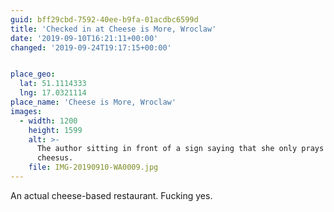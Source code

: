 ```yaml
---
guid: bff29cbd-7592-40ee-b9fa-01acdbc6599d
title: 'Checked in at Cheese is More, Wroclaw'
date: '2019-09-10T16:21:11+00:00'
changed: '2019-09-24T19:17:15+00:00'


place_geo:
  lat: 51.1114333
  lng: 17.0321114
place_name: 'Cheese is More, Wroclaw'
images:
  - width: 1200
    height: 1599
    alt: >-
      The author sitting in front of a sign saying that she only prays for
      cheesus.
    file: IMG-20190910-WA0009.jpg
---
```


An actual cheese-based restaurant. Fucking yes. 
